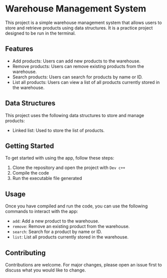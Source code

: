 # Warehouse Management System

This project is a simple warehouse management system that allows users to store and retrieve products using data structures. It is a practice project designed to be run in the terminal.

## Features

- Add products: Users can add new products to the warehouse.
- Remove products: Users can remove existing products from the warehouse.
- Search products: Users can search for products by name or ID.
- List all products: Users can view a list of all products currently stored in the warehouse.

## Data Structures

This project uses the following data structures to store and manage products:

- Linked list: Used to store the list of products.

## Getting Started

To get started with using the app, follow these steps:

1. Clone the repository and open the project with `Dev c++`
2. Compile the code
3. Run the executable file generated

## Usage

Once you have compiled and run the code, you can use the following commands to interact with the app:

- `add`: Add a new product to the warehouse.
- `remove`: Remove an existing product from the warehouse.
- `search`: Search for a product by name or ID.
- `list`: List all products currently stored in the warehouse.

## Contributing

Contributions are welcome. For major changes, please open an issue first to discuss what you would like to change.